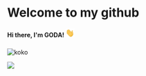 # Welcome to my github
<h4>Hi there, I'm GODA! <img src="https://raw.githubusercontent.com/ABSphreak/ABSphreak/master/gifs/Hi.gif" width="20px" height="20px">

###

![koko](https://github-readme-stats-eight-theta.vercel.app/api/top-langs/?username=AbdulrahmanGODA&layout=compact&langs_count=8&theme=nightowl)

<p align="left">
 <img src="https://komarev.com/ghpvc/?username=AbdulrahmanGODA&style=flat-square"/>
 
